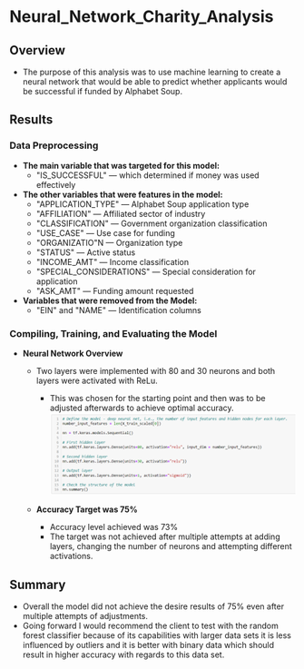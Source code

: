 # Neural_Network_Charity_Analysis

## Overview
* The purpose of this analysis was to use machine learning to create a neural network that would be able to predict whether applicants would be successful if funded by Alphabet Soup. 
## Results
### Data Preprocessing
* **The main variable that was targeted for this model:** 
    * "IS_SUCCESSFUL" — which determined if money was used effectively
* **The other variables that were features in the model:**
    * "APPLICATION_TYPE" — Alphabet Soup application type
    * "AFFILIATION" — Affiliated sector of industry
    * "CLASSIFICATION" — Government organization classification
    * "USE_CASE" — Use case for funding
    * "ORGANIZATIO"N — Organization type
    * "STATUS" — Active status
    * "INCOME_AMT" — Income classification
    * "SPECIAL_CONSIDERATIONS" — Special consideration for application
    * "ASK_AMT" — Funding amount requested
 * **Variables that were removed from the Model:**
     *  "EIN" and "NAME" — Identification columns
### Compiling, Training, and Evaluating the Model
* **Neural Network Overview**
    * Two layers were implemented with 80 and 30 neurons and both layers were activated with ReLu.
        * This was chosen for the starting point and then was to be adjusted afterwards to achieve optimal accuracy.
![goals](https://github.com/Leehudson514/Neural_Network_Charity_Analysis/blob/main/layers.png)

    * **Accuracy Target was 75%** 
        * Accuracy level achieved was 73% 
        * The target was not achieved after multiple attempts at adding layers, changing the number of neurons and attempting different activations.  
## Summary
* Overall the model did not achieve the desire results of 75% even after multiple attempts of adjustments. 
* Going forward I would recommend the client to test with the random forest classifier because of its capabilities with larger data sets it is less influenced by outliers and it is better with binary data which should result in higher accuracy with regards to this data set.
